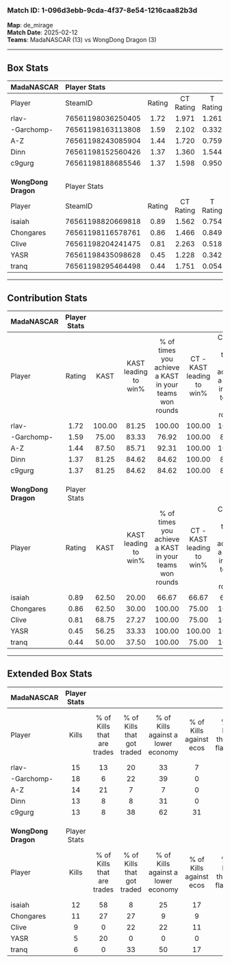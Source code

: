 ### Match ID: 1-096d3ebb-9cda-4f37-8e54-1216caa82b3d  
**Map**: de_mirage  
**Match Date**: 2025-02-12  
**Teams**: MadaNASCAR (13) vs WongDong Dragon (3)  

---  

## Box Stats  

| **MadaNASCAR**      | Player Stats      |        |           |          |        |       |       |         |        |      |     |
| :- | :- | :-: | :-: | :-: | :-: | :-: | :-: | :-: | :-: | :-: | :-: |
| Player              | SteamID           | Rating | CT Rating | T Rating |  KAST  |  ADR  | Kills | Assists | Deaths | K/D  | HS% |
| rlav-               | 76561198036250405 |  1.72  |   1.971   |  1.261   | 100.00 | 108.4 |  15   |    6    |   8    | 1.88 | 40  |
| -Garchomp-          | 76561198163113808 |  1.59  |   2.102   |  0.332   | 75.00  | 99.8  |  18   |    4    |   10   | 1.80 | 55  |
| A-Z                 | 76561198243085904 |  1.44  |   1.720   |  0.759   | 87.50  | 84.1  |  14   |    3    |   9    | 1.56 | 64  |
| Dinn                | 76561198152560426 |  1.37  |   1.360   |  1.544   | 81.25  | 82.3  |  13   |    3    |   8    | 1.63 | 61  |
| c9gurg              | 76561198188685546 |  1.37  |   1.598   |  0.950   | 81.25  | 81.3  |  13   |    3    |   8    | 1.63 | 69  |
|                     |                   |        |           |          |        |       |       |         |        |      |     |
|                     |                   |        |           |          |        |       |       |         |        |      |     |
|                     |                   |        |           |          |        |       |       |         |        |      |     |
| **WongDong Dragon** | Player Stats      |        |           |          |        |       |       |         |        |      |     |
| Player              | SteamID           | Rating | CT Rating | T Rating |  KAST  |  ADR  | Kills | Assists | Deaths | K/D  | HS% |
| isaiah              | 76561198820669818 |  0.89  |   1.562   |  0.754   | 62.50  | 67.8  |  12   |    1    |   15   | 0.80 | 50  |
| Chongares           | 76561198116578761 |  0.86  |   1.466   |  0.849   | 62.50  | 75.8  |  11   |    1    |   15   | 0.73 | 54  |
| Clive               | 76561198204241475 |  0.81  |   2.263   |  0.518   | 68.75  | 72.9  |   9   |    4    |   15   | 0.60 | 44  |
| YASR                | 76561198435098628 |  0.45  |   1.228   |  0.342   | 56.25  | 47.2  |   5   |    4    |   14   | 0.36 | 80  |
| tranq               | 76561198295464498 |  0.44  |   1.751   |  0.054   | 50.00  | 46.1  |   6   |    2    |   14   | 0.43 | 50  |
---  

## Contribution Stats  

| **MadaNASCAR**      | Player Stats |        |                      |                                                        |                           |                                                             |                          |                                                            |
| :- | :-: | :-: | :-: | :-: | :-: | :-: | :-: | :-: |
| Player              |    Rating    |  KAST  | KAST leading to win% | % of times you achieve a KAST in your teams won rounds | CT - KAST leading to win% | CT - % of times you achieve a KAST in your teams won rounds | T - KAST leading to win% | T - % of times you achieve a KAST in your teams won rounds |
| rlav-               |     1.72     | 100.00 |        81.25         |                         100.00                         |          100.00           |                           100.00                            |          25.00           |                           100.00                           |
| -Garchomp-          |     1.59     | 75.00  |        83.33         |                         76.92                          |          100.00           |                            83.33                            |           0.00           |                            0.00                            |
| A-Z                 |     1.44     | 87.50  |        85.71         |                         92.31                          |          100.00           |                           100.00                            |           0.00           |                            0.00                            |
| Dinn                |     1.37     | 81.25  |        84.62         |                         84.62                          |          100.00           |                            83.33                            |          33.33           |                           100.00                           |
| c9gurg              |     1.37     | 81.25  |        84.62         |                         84.62                          |          100.00           |                            83.33                            |          33.33           |                           100.00                           |
|                     |              |        |                      |                                                        |                           |                                                             |                          |                                                            |
|                     |              |        |                      |                                                        |                           |                                                             |                          |                                                            |
|                     |              |        |                      |                                                        |                           |                                                             |                          |                                                            |
| **WongDong Dragon** | Player Stats |        |                      |                                                        |                           |                                                             |                          |                                                            |
| Player              |    Rating    |  KAST  | KAST leading to win% | % of times you achieve a KAST in your teams won rounds | CT - KAST leading to win% | CT - % of times you achieve a KAST in your teams won rounds | T - KAST leading to win% | T - % of times you achieve a KAST in your teams won rounds |
| isaiah              |     0.89     | 62.50  |        20.00         |                         66.67                          |           66.67           |                            66.67                            |           0.00           |                            0.00                            |
| Chongares           |     0.86     | 62.50  |        30.00         |                         100.00                         |           75.00           |                           100.00                            |           0.00           |                            0.00                            |
| Clive               |     0.81     | 68.75  |        27.27         |                         100.00                         |           75.00           |                           100.00                            |           0.00           |                            0.00                            |
| YASR                |     0.45     | 56.25  |        33.33         |                         100.00                         |          100.00           |                           100.00                            |           0.00           |                            0.00                            |
| tranq               |     0.44     | 50.00  |        37.50         |                         100.00                         |           75.00           |                           100.00                            |           0.00           |                            0.00                            |
---  

## Extended Box Stats  

| **MadaNASCAR**      | Player Stats |                            |                            |                                    |                         |                              |                                 |        |                             |                                     |                          |                               |                            |
| :- | :-: | :-: | :-: | :-: | :-: | :-: | :-: | :-: | :-: | :-: | :-: | :-: | :-: |
| Player              |    Kills     | % of Kills that are trades | % of Kills that got traded | % of Kills against a lower economy | % of Kills against ecos | % of Kills that are flawless | % of Kills that are close duels | Deaths | % of Deaths that get traded | % of Deaths against a lower economy | % of Deaths against ecos | % of Deaths that are flawless | % of Deaths that are close |
| rlav-               |      15      |             13             |             20             |                 33                 |            7            |              67              |                0                |   8    |             25              |                 25                  |            13            |              50               |             13             |
| -Garchomp-          |      18      |             6              |             22             |                 39                 |            0            |              72              |                6                |   10   |             20              |                 30                  |            0             |              100              |             0              |
| A-Z                 |      14      |             21             |             7              |                 7                  |            0            |              50              |               14                |   9    |             11              |                 33                  |            0             |              56               |             0              |
| Dinn                |      13      |             8              |             8              |                 31                 |            0            |              69              |                8                |   8    |             13              |                 13                  |            0             |              50               |             38             |
| c9gurg              |      13      |             8              |             38             |                 62                 |           31            |              69              |                0                |   8    |             25              |                 25                  |            0             |              38               |             13             |
|                     |              |                            |                            |                                    |                         |                              |                                 |        |                             |                                     |                          |                               |                            |
|                     |              |                            |                            |                                    |                         |                              |                                 |        |                             |                                     |                          |                               |                            |
|                     |              |                            |                            |                                    |                         |                              |                                 |        |                             |                                     |                          |                               |                            |
| **WongDong Dragon** | Player Stats |                            |                            |                                    |                         |                              |                                 |        |                             |                                     |                          |                               |                            |
| Player              |    Kills     | % of Kills that are trades | % of Kills that got traded | % of Kills against a lower economy | % of Kills against ecos | % of Kills that are flawless | % of Kills that are close duels | Deaths | % of Deaths that get traded | % of Deaths against a lower economy | % of Deaths against ecos | % of Deaths that are flawless | % of Deaths that are close |
| isaiah              |      12      |             58             |             8              |                 25                 |           17            |              33              |               17                |   15   |             13              |                  7                  |            0             |              47               |             0              |
| Chongares           |      11      |             27             |             27             |                 9                  |            9            |              64              |                9                |   15   |             27              |                  7                  |            0             |              73               |             7              |
| Clive               |      9       |             0              |             22             |                 22                 |           11            |              78              |               22                |   15   |             27              |                 13                  |            7             |              73               |             13             |
| YASR                |      5       |             20             |             0              |                 0                  |            0            |              60              |                0                |   14   |             21              |                 14                  |            7             |              64               |             0              |
| tranq               |      6       |             0              |             33             |                 50                 |           17            |              83              |                0                |   14   |              7              |                  7                  |            0             |              71               |             7              |
